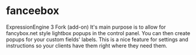 # fanceebox
ExpressionEngine 3 Fork (add-on)
It's main purpose is to allow for fancybox.net style lightbox popups in the control panel.
You can then create popups for your custom fields' labels.
This is a nice feature for settings and instructions so your clients have them right where they need them.
